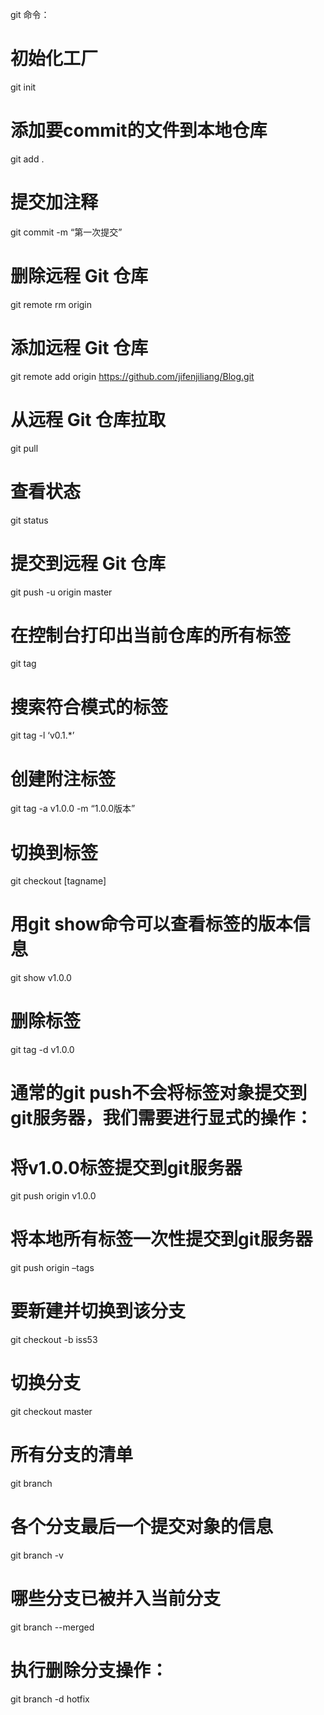 git 命令：

# 初始化工厂
git init 

# 添加要commit的文件到本地仓库
git add .

# 提交加注释
git commit -m “第一次提交” 

# 删除远程 Git 仓库
git remote rm origin    

# 添加远程 Git 仓库
git remote add origin https://github.com/jifenjiliang/Blog.git

# 从远程 Git 仓库拉取
git pull

# 查看状态
git status

# 提交到远程 Git 仓库
git push -u origin master

# 在控制台打印出当前仓库的所有标签
git tag

# 搜索符合模式的标签
git tag -l ‘v0.1.*’ 

# 创建附注标签
git tag -a v1.0.0 -m “1.0.0版本”

# 切换到标签
git checkout [tagname]

# 用git show命令可以查看标签的版本信息
git show v1.0.0

# 删除标签
git tag -d v1.0.0

# 通常的git push不会将标签对象提交到git服务器，我们需要进行显式的操作：
# 将v1.0.0标签提交到git服务器
git push origin v1.0.0
# 将本地所有标签一次性提交到git服务器
git push origin –tags

# 要新建并切换到该分支
git checkout -b iss53

# 切换分支
git checkout master

# 所有分支的清单
git branch

# 各个分支最后一个提交对象的信息
git branch -v

# 哪些分支已被并入当前分支
git branch --merged

# 执行删除分支操作：
git branch -d hotfix